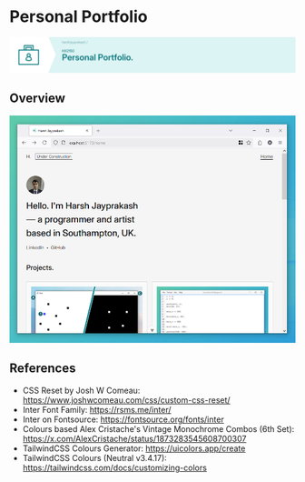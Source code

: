 # Personal Portfolio

![Banner (Decorative)](./doc/ppw-banner.png)

## Overview

![Screenshot](./doc/ppw-screenshot.png)

## References

* CSS Reset by Josh W Comeau: <https://www.joshwcomeau.com/css/custom-css-reset/>
* Inter Font Family: <https://rsms.me/inter/>
* Inter on Fontsource: <https://fontsource.org/fonts/inter>
* Colours based Alex Cristache's Vintage Monochrome Combos (6th Set): <https://x.com/AlexCristache/status/1873283545608700307>
* TailwindCSS Colours Generator: <https://uicolors.app/create>
* TailwindCSS Colours (Neutral v3.4.17): <https://tailwindcss.com/docs/customizing-colors>
